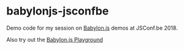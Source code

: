 # babylonjs-jsconfbe
Demo code for my session on [Babylon.js](http://www.babylonjs.com/) demos at JSConf.be 2018.

Also try out the [Babylon.js Playground](http://playground.babylonjs.com/)
